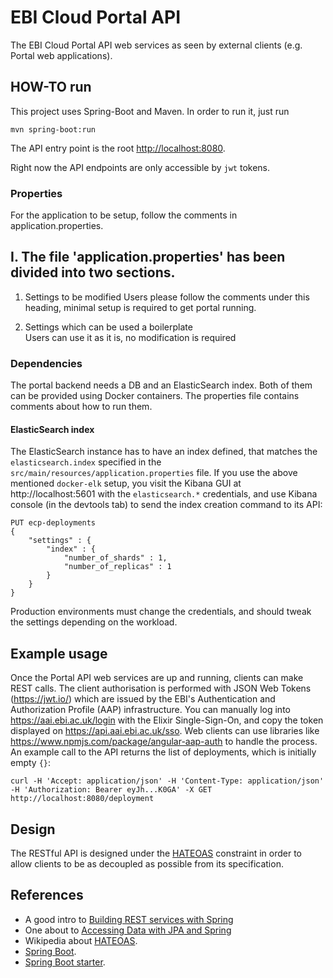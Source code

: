 # EBI Cloud Portal API

The EBI Cloud Portal API web services as seen by external clients (e.g. Portal web applications).  

## HOW-TO run  

This project uses Spring-Boot and Maven. In order to run it, just run  

    mvn spring-boot:run  

 The API entry point is the root [http://localhost:8080](http://localhost:8080).  

Right now the API endpoints are only accessible by `jwt` tokens.  

### Properties  

For the application to be setup, follow the comments in application.properties.

I. The file 'application.properties' has been divided into two sections. 
-----------------------------------------------------------------------

1. Settings to be modified 
   Users please follow the comments under this heading, minimal setup is required to get portal running.
   
2. Settings which can be used a boilerplate 	
   Users can use it as it is, no modification is required

### Dependencies  

The portal backend needs a DB and an ElasticSearch index. Both of them can be provided using Docker containers. The properties file contains comments about how to run them.  

#### ElasticSearch index

The ElasticSearch instance has to have an index defined, that matches the `elasticsearch.index` 
specified in the `src/main/resources/application.properties` file. If you use the above mentioned `docker-elk` setup,
you visit the Kibana GUI at http://localhost:5601 with the `elasticsearch.*` credentials, 
and use Kibana console (in the devtools tab) to send the index creation command to its API:  

```
PUT ecp-deployments
{
    "settings" : {
        "index" : {
            "number_of_shards" : 1, 
            "number_of_replicas" : 1 
        }
    }
}
```
Production environments must change the credentials, and should tweak the settings depending on the workload.

## Example usage

Once the Portal API web services are up and running, clients can make REST calls. The client authorisation 
is performed with JSON Web Tokens (https://jwt.io/) which are issued by the EBI's Authentication and Authorization Profile (AAP) infrastructure. You can manually log into https://aai.ebi.ac.uk/login with the Elixir Single-Sign-On,
and copy the token displayed on https://api.aai.ebi.ac.uk/sso. Web clients can use libraries like https://www.npmjs.com/package/angular-aap-auth to handle the process. An example call to the API returns the list of deployments, 
which is initially empty `{}`:
```
curl -H 'Accept: application/json' -H 'Content-Type: application/json' -H 'Authorization: Bearer eyJh...K0GA' -X GET http://localhost:8080/deployment
```

## Design  

The RESTful API is designed under the [HATEOAS](https://en.wikipedia.org/wiki/HATEOAS) constraint in order to allow clients to be as decoupled as possible from its specification.

## References  

- A good intro to [Building REST services with Spring](http://spring.io/guides/tutorials/bookmarks/)  
- One about to [Accessing Data with JPA and Spring](http://spring.io/guides/gs/accessing-data-jpa/)  
- Wikipedia about [HATEOAS](https://en.wikipedia.org/wiki/HATEOAS).    
- [Spring Boot](http://projects.spring.io/spring-boot/).  
- [Spring Boot starter](http://start.spring.io/).  






